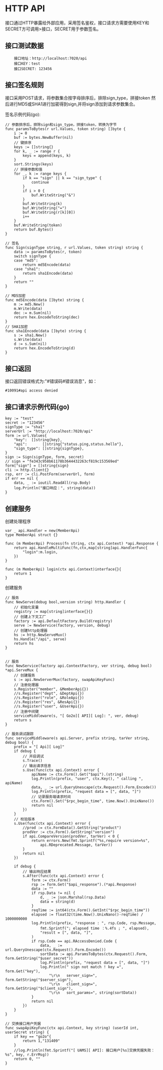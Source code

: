 # HTTP API

接口通过HTTP暴露给外部应用，采用签名鉴权，接口请求方需要使用KEY和SECRET方可调用>接口，SECRET用于参数签名。

## 接口测试数据

        接口地址：http://localhost:7020/api
        接口KEY：test
        接口SECRET: 123456

## 接口签名规则

接口采用POST请求，将参数集合按字母排序后，排除sign_type，拼接token 然后进行MD5或SHA1进行加密得到sign,并将sign添加到请求参数集合。

签名示例代码(go):

    // 参数排序后，排除sign和sign_type，拼接token，转换为字节
    func paramsToBytes(r url.Values, token string) []byte {
	    i := 0
	    buf := bytes.NewBuffer(nil)
	    // 键排序
	    keys := []string{}
	    for k, _ := range r {
		    keys = append(keys, k)
	    }
	    sort.Strings(keys)
	    // 拼接参数和值
	    for _, k := range keys {
		    if k == "sign" || k == "sign_type" {
			    continue
		    }
		    if i > 0 {
			    buf.WriteString("&")
		    }
		    buf.WriteString(k)
		    buf.WriteString("=")
		    buf.WriteString(r[k][0])
		    i++
	    }
	    buf.WriteString(token)
	    return buf.Bytes()
    }

    // 签名
    func Sign(signType string, r url.Values, token string) string {
	    data := paramsToBytes(r, token)
	    switch signType {
	    case "md5":
		    return md5Encode(data)
	    case "sha1":
		    return sha1Encode(data)
	    }
	    return ""
    }

    // MD5加密
    func md5Encode(data []byte) string {
	    m := md5.New()
	    m.Write(data)
	    dec := m.Sum(nil)
	    return hex.EncodeToString(dec)
    }
    // SHA1加密
    func sha1Encode(data []byte) string {
	    s := sha1.New()
	    s.Write(data)
	    d := s.Sum(nil)
	    return hex.EncodeToString(d)
    }

## 接口返回

接口返回错误格式为:"#错误码#错误消息"，如：

```
#10091#api access denied
```

## 接口请求示例代码(go)

    key := "test"
    secret := "123456"
    signType := "sha1"
    serverUrl := "http://localhost:7020/api"
    form := url.Values{
        "key":  []string{key},
        "api":       []string{"status.ping,status.hello"},
        "sign_type": []string{signType},
    }
    sign := Sign(signType, form, secret)
    // sign = "fe343c958b61178b3644432263cf819c153569ed"
    form["sign"] = []string{sign}
    cli := http.Client{}
    rsp, err := cli.PostForm(serverUrl, form)
    if err == nil {	
        data, _ := ioutil.ReadAll(rsp.Body)
        log.Println("接口响应：", string(data))
    }

## 创建服务

创建处理程序

```
var _ api.Handler = new(MemberApi)
type MemberApi struct {}

func (m MemberApi) Process(fn string, ctx api.Context) *api.Response {
	return api.HandleMultiFunc(fn,ctx,map[string]api.HandlerFunc{
		"login":m.login,
	})
}

func (m MemberApi) login(ctx api.Context)interface{}{
	return 1
}
```

创建服务

```
// 服务
func NewServe(debug bool,version string) http.Handler {
	// 初始化变量
	registry := map[string]interface{}{}
	// 创建上下文工厂
	factory := api.DefaultFactory.Build(registry)
	serve := NewService(factory, version, debug)
	// 创建http处理器
	hs := http.NewServeMux()
	hs.Handle("/api", serve)
	return hs
}


// 服务
func NewService(factory api.ContextFactory, ver string, debug bool) *api.ServeMux {
	// 创建服务
	s := api.NewServerMux(factory, swapApiKeyFunc)
	// 注册处理器
	s.Register("member", &MemberApi{})
	//s.Register("dept", &DeptApi{})
	//s.Register("role", &RoleApi{})
	//s.Register("res", &ResApi{})
	//s.Register("user", &UserApi{})
	// 注册中间键
	serviceMiddleware(s, "[ Go2o][ API][ Log]: ", ver, debug)
	return s
}

// 服务调试跟踪
func serviceMiddleware(s api.Server, prefix string, tarVer string, debug bool) {
	prefix = "[ Api][ Log]"
	if debug {
		// 开启调试
		s.Trace()
		// 输出请求信息
		s.Use(func(ctx api.Context) error {
			apiName := ctx.Form().Get("$api").(string)
			log.Println(prefix, "user", ctx.Key(), " calling ", apiName)
			data, _ := url.QueryUnescape(ctx.Request().Form.Encode())
			log.Println(prefix, "request data = [", data, "]")
			// 记录服务端请求时间
			ctx.Form().Set("$rpc_begin_time", time.Now().UnixNano())
			return nil
		})
	}
	// 校验版本
	s.Use(func(ctx api.Context) error {
		//prod := ctx.FormData().GetString("product")
		prodVer := ctx.Form().GetString("version")
		if api.CompareVersion(prodVer, tarVer) < 0 {
			return errors.New(fmt.Sprintf("%s,require version=%s",
				api.RDeprecated.Message, tarVer))
		}
		return nil
	})

	if debug {
		// 输出响应结果
		s.After(func(ctx api.Context) error {
			form := ctx.Form()
			rsp := form.Get("$api_response").(*api.Response)
			data := ""
			if rsp.Data != nil {
				d, _ := json.Marshal(rsp.Data)
				data = string(d)
			}
			reqTime := int64(ctx.Form().GetInt("$rpc_begin_time"))
			elapsed := float32(time.Now().UnixNano()-reqTime) / 1000000000
			log.Println(prefix, "response : ", rsp.Code, rsp.Message,
				fmt.Sprintf("; elapsed time ：%.4fs ; ", elapsed),
				"result = [", data, "]",
			)
			if rsp.Code == api.RAccessDenied.Code {
				data, _ := url.QueryUnescape(ctx.Request().Form.Encode())
				sortData := api.ParamsToBytes(ctx.Request().Form, form.GetString("$user_secret"))
				log.Println(prefix, "request data = [", data, "]")
				log.Println(" sign not match ! key =", form.Get("key"),
					"\r\n   server_sign=", form.GetString("$server_sign"),
					"\r\n   client_sign=", form.GetString("$client_sign"),
					"\r\n   sort_params=", string(sortData))
			}
			return nil
		})
	}
}

// 交换接口用户凭据
func swapApiKeyFunc(ctx api.Context, key string) (userId int, userSecret string) {
	if key == "go2o"{
		return 1,"131409"
	}
	//log.Println(fmt.Sprintf("[ UAMS][ API]: 接口用户[%s]交换凭据失败： %s", key, r.ErrMsg))
	return 0, ""
}
```


